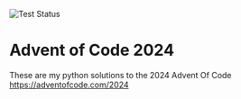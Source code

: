 ![Test Status](https://github.com/JordanLoehr/AoC2024/actions/workflows/ci.yml/badge.svg)
# Advent of Code 2024

These are my python solutions to the 2024 Advent Of Code https://adventofcode.com/2024

